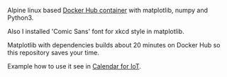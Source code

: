 Alpine linux based [Docker Hub container](https://cloud.docker.com/repository/docker/andgineer/matplotlib) 
with matplotlib, numpy and Python3.

Also I installed 'Comic Sans' font for xkcd style in matplotlib.

Matplotlib with dependencies builds about 20 minutes on Docker Hub so this repository
saves your time.

Example how to use it see in [Calendar for IoT](https://github.com/andgineer/docker-iot-calendar).
